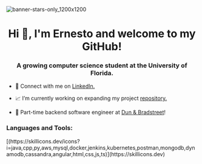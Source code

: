 ![banner-stars-only_1200x1200](https://user-images.githubusercontent.com/92885727/212216281-fe950504-e5eb-4378-8ea2-5419fbc3a459.gif)
<h1 align="center">Hi 👋, I'm Ernesto and welcome to my GitHub!</h1>
<h3 align="center">A growing computer science student at the University of Florida.</h3>

- 🔑 Connect with me on [LinkedIn.](https://www.linkedin.com/in/ernesto-roja-738885234/)

- 📈 I’m currently working on expanding my project [repository.](https://github.com/ErnestoRoja?tab=repositories)

- 💼 Part-time backend software engineer at [Dun & Bradstreet](https://www.linkedin.com/company/dun-&-bradstreet/)!

<h3 align="left">Languages and Tools:</h3>
[(https://skillicons.dev/icons?i=java,cpp,py,aws,mysql,docker,jenkins,kubernetes,postman,mongodb,dynamodb,cassandra,angular,html,css,js,ts)](https://skillicons.dev)
